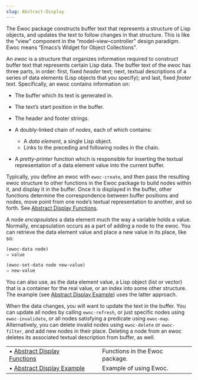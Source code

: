 ```yaml
---
slug: Abstract-Display
---
```


The Ewoc package constructs buffer text that represents a structure of Lisp objects, and updates the text to follow changes in that structure. This is like the “view" component in the “model–view–controller" design paradigm. Ewoc means “Emacs’s Widget for Object Collections".

An *ewoc* is a structure that organizes information required to construct buffer text that represents certain Lisp data. The buffer text of the ewoc has three parts, in order: first, fixed *header* text; next, textual descriptions of a series of data elements (Lisp objects that you specify); and last, fixed *footer* text. Specifically, an ewoc contains information on:

*   The buffer which its text is generated in.

*   The text’s start position in the buffer.

*   The header and footer strings.

*   A doubly-linked chain of *nodes*, each of which contains:

    *   A *data element*, a single Lisp object.
    *   Links to the preceding and following nodes in the chain.

*   A *pretty-printer* function which is responsible for inserting the textual representation of a data element value into the current buffer.

Typically, you define an ewoc with `ewoc-create`, and then pass the resulting ewoc structure to other functions in the Ewoc package to build nodes within it, and display it in the buffer. Once it is displayed in the buffer, other functions determine the correspondence between buffer positions and nodes, move point from one node’s textual representation to another, and so forth. See [Abstract Display Functions](/docs/elisp/Abstract-Display-Functions).

A node *encapsulates* a data element much the way a variable holds a value. Normally, encapsulation occurs as a part of adding a node to the ewoc. You can retrieve the data element value and place a new value in its place, like so:

```lisp
(ewoc-data node)
⇒ value

(ewoc-set-data node new-value)
⇒ new-value
```

You can also use, as the data element value, a Lisp object (list or vector) that is a container for the real value, or an index into some other structure. The example (see [Abstract Display Example](/docs/elisp/Abstract-Display-Example)) uses the latter approach.

When the data changes, you will want to update the text in the buffer. You can update all nodes by calling `ewoc-refresh`, or just specific nodes using `ewoc-invalidate`, or all nodes satisfying a predicate using `ewoc-map`. Alternatively, you can delete invalid nodes using `ewoc-delete` or `ewoc-filter`, and add new nodes in their place. Deleting a node from an ewoc deletes its associated textual description from buffer, as well.

|                                                                        |    |                                |
| :--------------------------------------------------------------------- | -- | :----------------------------- |
| • [Abstract Display Functions](/docs/elisp/Abstract-Display-Functions) |    | Functions in the Ewoc package. |
| • [Abstract Display Example](/docs/elisp/Abstract-Display-Example)     |    | Example of using Ewoc.         |
